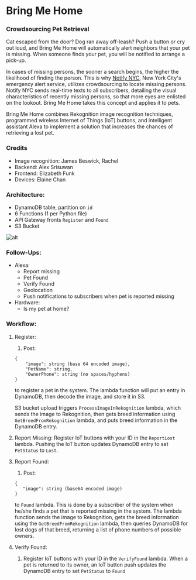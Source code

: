 # Bring Me Home 
### Crowdsourcing Pet Retrieval

Cat escaped from the door? Dog ran away off-leash? Push a button or cry out loud, and Bring Me Home will automatically alert neighbors that your pet is missing. When someone finds your pet, you will be notified to arrange a pick-up.

In cases of missing persons, the sooner a search begins, the higher the likelihood of finding the person. This is why <a href="https://a858-nycnotify.nyc.gov/notifynyc/">Notify NYC</a>, New York City's emergency alert service, utilizes crowdsourcing to locate missing persons. Notify NYC sends real-time texts to all subscribers, detailing the visual characteristics of recently missing persons, so that more eyes are enlisted on the lookout. Bring Me Home takes this concept and applies it to pets.

Bring Me Home combines Rekognition image recognition techniques, programmed wireless Internet of Things (IoT) buttons, and intelligent assistant Alexa to implement a solution that increases the chances of retrieving a lost pet.

### Credits

* Image recognition: James Beswick, Rachel
* Backend: Alex Srisuwan
* Frontend: Elizabeth Funk
* Devices: Elaine Chan

### Architecture:

* DynamoDB table, partition on `id`
* 6 Functions (1 per Python file)
* API Gateway fronts `Register` and `Found`
* S3 Bucket

![alt](/Users/Leo/Projects/bringmehome/architecture.png)

### Follow-Ups:

* Alexa:
  * Report missing
  * Pet Found
  * Verify Found
  * Geolocation
  * Push notifications to subscribers when pet is reported missing
* Hardware:
  * Is my pet at home?

### Workflow:

 1. Register:

    1. Post:
    ```
    {
        "image": string (base 64 encoded image),
        "PetName": string,
        "OwnerPhone": string (no spaces/hyphens)
    }
    ```
    to register a pet in the system. The lambda function will put an entry in DynamoDB, then decode the image, and store it in S3.

    S3 bucket upload triggers `ProcessImageInRekognition` lambda, which sends the image to Rekognition, then gets breed information using `GetBreedFromRekognition` lambda, and puts breed information in the DynamoDB entry.

2. Report Missing: 
    Register IoT buttons with your ID in the `ReportLost` lambda.
    Pushing the IoT button updates DynamoDB entry to set `PetStatus` to `Lost`.

3. Report Found:

     1. Post:
     ```
     {
        "image": string (base64 encoded image)
     }
    ```
    to `Found` lambda. This is done by a subscriber of the system when he/she finds a pet that is reported missing in the system. The lambda function sends the image to Rekognition, gets the breed information using the `GetBreedFromRekognition` lambda, then queries DynamoDB for lost dogs of that breed, returning a list of phone numbers of possible owners.

4. Verify Found:
    1. Register IoT buttons with your ID in the `VerifyFound` lambda. When a pet is returned to its owner, an IoT button push updates the DynamoDB entry to set `PetStatus` to `Found`